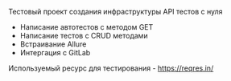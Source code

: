 Тестовый проект создания инфраструктуры API тестов с нуля
- Написание автотестов с методом GET
- Написание тестов с CRUD методами 
- Встраивание Allure
- Интергация c GitLab

Используемый ресурс для тестирования - https://reqres.in/